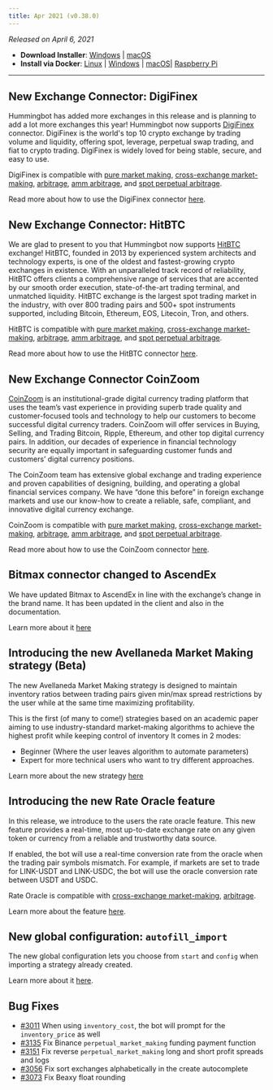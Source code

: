 ```yaml
---
title: Apr 2021 (v0.38.0)
---
```




_Released on April 6, 2021_

- **Download Installer**: [Windows](https://dist.hummingbot.io/hummingbot_v0.38.0_setup.exe) | [macOS](https://dist.hummingbot.io/hummingbot_v0.38.0.dmg)
- **Install via Docker**: [Linux](/installation/linux/#install-via-docker) | [Windows](/installation/windows/#install-via-docker) | [macOS](/installation/mac/#install-via-docker)| [Raspberry Pi](/installation/raspberry/)

---

## New Exchange Connector: DigiFinex

Hummingbot has added more exchanges in this release and is planning to add a lot more exchanges this year! Hummingbot now supports [DigiFinex](https://www.digifinex.com/en-ww) connector. DigiFinex is the world's top 10 crypto exchange by trading volume and liquidity, offering spot, leverage, perpetual swap trading, and fiat to crypto trading. DigiFinex is widely loved for being stable, secure, and easy to use.

DigiFinex is compatible with [pure market making](https://docs.hummingbot.io/strategies/pure-market-making/), [cross-exchange market-making](/strategies/cross-exchange-market-making/), [arbitrage](/strategies/arbitrage/), [amm arbitrage](/strategies/amm-arb/), and [spot perpetual arbitrage](/strategies/spot-perpetual-arb/).

Read more about how to use the DigiFinex connector [here](/spot-connectors/digifinex/).

## New Exchange Connector: HitBTC

We are glad to present to you that Hummingbot now supports [HitBTC](https://hitbtc.com/) exchange! HitBTC, founded in 2013 by experienced system architects and technology experts, is one of the oldest and fastest-growing crypto exchanges in existence. With an unparalleled track record of reliability, HitBTC offers clients a comprehensive range of services that are accented by our smooth order execution, state-of-the-art trading terminal, and unmatched liquidity. HitBTC exchange is the largest spot trading market in the industry, with over 800 trading pairs and 500+ spot instruments supported, including Bitcoin, Ethereum, EOS, Litecoin, Tron, and others.

HitBTC is compatible with [pure market making](https://docs.hummingbot.io/strategies/pure-market-making/), [cross-exchange market-making](/strategies/cross-exchange-market-making/), [arbitrage](/strategies/arbitrage/), [amm arbitrage](/strategies/amm-arb/), and [spot perpetual arbitrage](/strategies/spot-perpetual-arb/).

Read more about how to use the HitBTC connector [here](/spot-connectors/hitbtc/).

## New Exchange Connector CoinZoom

[CoinZoom](https://www.coinzoom.com/) is an institutional-grade digital currency trading platform that uses the team’s vast experience in providing superb trade quality and customer-focused tools and technology to help our customers to become successful digital currency traders. CoinZoom will offer services in Buying, Selling, and Trading Bitcoin, Ripple, Ethereum, and other top digital currency pairs. In addition, our decades of experience in financial technology security are equally important in safeguarding customer funds and customers’ digital currency positions.

The CoinZoom team has extensive global exchange and trading experience and proven capabilities of designing, building, and operating a global financial services company. We have “done this before” in foreign exchange markets and use our know-how to create a reliable, safe, compliant, and innovative digital currency exchange.

CoinZoom is compatible with [pure market making](https://docs.hummingbot.io/strategies/pure-market-making/), [cross-exchange market-making](/strategies/cross-exchange-market-making/), [arbitrage](/strategies/arbitrage/), [amm arbitrage](/strategies/amm-arb/), and [spot perpetual arbitrage](/strategies/spot-perpetual-arb/).

Read more about how to use the CoinZoom connector [here](/spot-connectors/coinzoom/).

## Bitmax connector changed to AscendEx

We have updated Bitmax to AscendEx in line with the exchange’s change in the brand name. It has been updated in the client and also in the documentation.

Learn more about it [here](/spot-connectors/ascend-ex/)

## Introducing the new Avellaneda Market Making strategy (Beta)

The new Avellaneda Market Making strategy is designed to maintain inventory ratios between trading pairs given min/max spread restrictions by the user while at the same time maximizing profitability.

This is the first (of many to come!) strategies based on an academic paper aiming to use industry-standard market-making algorithms to achieve the highest profit while keeping control of inventory
It comes in 2 modes:

- Beginner (Where the user leaves algorithm to automate parameters)
- Expert for more technical users who want to try different approaches.

Learn more about the new strategy [here](/strategies/avellaneda-market-making/)

## Introducing the new Rate Oracle feature

In this release, we introduce to the users the rate oracle feature. This new feature provides a real-time, most up-to-date exchange rate on any given token or currency from a reliable and trustworthy data source.

If enabled, the bot will use a real-time conversion rate from the oracle when the trading pair symbols mismatch. For example, if markets are set to trade for LINK-USDT and LINK-USDC, the bot will use the oracle conversion rate between USDT and USDC.

Rate Oracle is compatible with [cross-exchange market-making](/strategies/cross-exchange-market-making/), [arbitrage](/strategies/arbitrage/).

Learn more about the feature [here](/features/rate-oracle/).

## New global configuration: `autofill_import`

The new global configuration lets you choose from `start` and `config` when importing a strategy already created.

Learn more about it [here](/operation/config-files/#autofill-import).

## Bug Fixes

- [#3011](https://github.com/CoinAlpha/hummingbot/pull/3011) When using `inventory_cost`, the bot will prompt for the `inventory_price` as well
- [#3135](https://github.com/CoinAlpha/hummingbot/pull/3135) Fix Binance `perpetual_market_making` funding payment function
- [#3151](https://github.com/CoinAlpha/hummingbot/pull/3151) Fix reverse `perpetual_market_making` long and short profit spreads and logs
- [#3056](https://github.com/CoinAlpha/hummingbot/pull/3056) Fix sort exchanges alphabetically in the create autocomplete
- [#3073](https://github.com/CoinAlpha/hummingbot/pull/3073) Fix Beaxy float rounding
